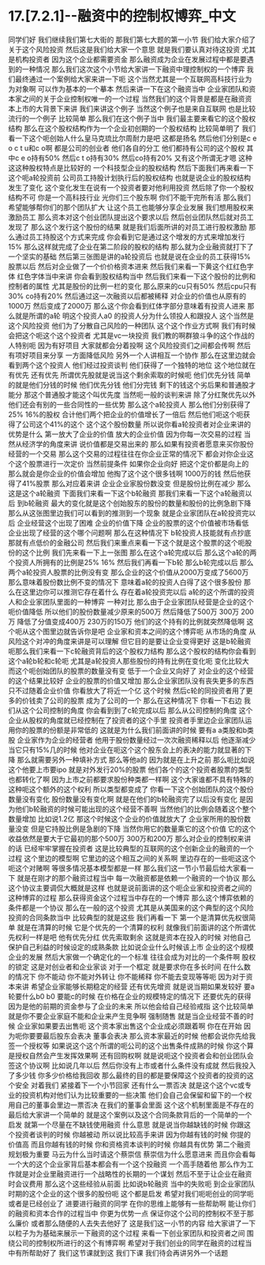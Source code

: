 # 17.[7.2.1]--融资中的控制权博弈_中文

同学们好
我们继续我们第七大街的
那我们第七大题的第一小节
我们给大家介绍了关于这个风险投资
然后这是我们给大家一个意思
就是我们要认真对待这投资
尤其是机构投资者
因为这个企业都需要资金
那么融资成为企业在发展过程中都是要遇到的一种情况
那么我们这次这个小节给大家讲一下融资中理控制权的一个博弈
我们最终通过一个案例给大家来讲一下呃
这个当然尤其是一个互联网高科技行业为为对象啊
可以作为基本的一个摹本
然后来讲一下在这个融资当中
企业家团队和资本家之间的关于企业控制权唯一的一个过程
当然我们的这个背景是都是在融资资本上市的大背景下来讲
我们来讲这个例子
当然这个例子也是来自互联网
也是比较流行的一个例子
比较简单
那么我们在这个例子当中
我们最主要来看它的这个股权结构
那么在这个股权结构作为一个企业初创期的一个股权结构
比较简单明了
我们看一下这个呃创始人什么皇马克琉比尔周耐力是吧
这都是扬名
然后他们分别是c e o c t u和c o啊
都是公司的创业者
他们各自的分工
他们都持有公司的这个股权
其中c e o持有50%
然后c t o持有30%
然后co持有20%
又有这个所谓无才嗯
这种这这种股权特点是比较好的
一个科技型企业的股权结构
然后下面我们再来看一下这个呃a轮投资前
公司员工持股计划执行后的股权结构
也就是说企业的股权结构发生了变化
这个变化发生在说有一个投资者要对他利用投资
然后除了你一个股权结构不可
你是一个高科技行业
光你们三个股东啊
你们不能干完所有活
那么我们希望能够帮你们的那个团队扩大
让这个员工也能够分享企业发展
我们想用股权来激励员工
那么资本对这个创业团队提出这个要求以后
然后创业团队然后就对员工发现了
那么这个发行这个股份的结果
就是我们后面所讲的对员工进行股权激励
那么通过员工持股这个方式来完成
你会看到它是通过这个增发的方式来增加发行15%
那么这样就完成了企业在第二阶段的股权的结构
那么就为企业融资就打下了一个坚实的基础
然后第三张图是讲的a轮投资后
也就是说在企业的员工获得15%股票以后
然后对企业做了一个价价格资本进来
然后我们来看一下黄这个红红色字体
红色字体当中来讲
你会看到股权结构当中
然后我们来看一下这个股份的比例和控制者的属性
尤其是股份的比例一栏的变化
那么原来的cu只有50%
然后cpu只有30%
co持有20%
然后通过这一次融资以后都被稀释
对企业的价值也从原有的1000万
然后变成了2000万
那么这个你会看到红体字部分意味着有投资人进来
那么就是所谓的a轮
明这个投资人a0 的投资人分为什么领投人和跟投人
这个当然是这个风险投资
他们为了分散自己风险的一种团队
这个这个作业方式啊
我们有时候会把这个呃这个这个投资者
尤其是vc一块投资
我们教的啊群狼斗争的这个作战的人特别呃
因为有好项目
大家就都会分着投啊
这个风险投资们之间都会传啊
然后有项好项目来分享
一方面降低风险
另外一个人讲相互一个协作
那么在这里边就会看到两个这个投资人
他们经过投资谈判
他们获得了一个独特的地位
这个地位就在有优先
还有优先
所谓优先股就是说当这个剩余索取的时候呃
他们优先分钱
简单的就是他们分钱的时候
他们优先分钱
他们分完钱
剩下的钱这个劣后果和普通股才能分
那这个普通股才能这个叫优先度
当然呃一般的谈判来讲
除了分红聚优先以外
他们还会有别的一些合同性的一些优势
那么这个a轮投资人
那么他们分别获得了25%
16%的股权
合计他们两个把企业的价值增长了一倍后
然后他们呃这个呃获得了公司这个41%的这个
这个这个股份数量
所以说你看a轮投资者对企业来讲的优势是什么
第一放大了企业的价值
放大的企业价值
因为你每一次交易的过程
当然从经济学的角度来讲
说价值都是交易出来的
那么如果有投资者愿意来买你股份经营的一个交易
那么这个交易的过程往往在你企业正常的情况下
都会对你企业这个这个股票进行一次定价
当然前提条件
如果你企业向好
把这个定价都是向上的
那么就会是你企业的价值会增加
他掏了这个这个很多钱啊
1000万的钱
然后他获得了41%股票
那么对应着来讲
企业企业家股份数没变
但是股份比例在减少
那么这是这个a轮融资
下面我们来看一下这个b轮融资
那我们来看一下这个a轮融资以后
到b轮融资
最大的变化就是这个创始股东的股份的数量和股份的比例急剧下降
那么从这张图里边我们可以看到的推测到一个现象
就是企业家团队在a轮投资完以后
企业经营这个出现了困难
企业的价值下降
企业的股票的这个价值被市场看低
企业出现了经营的这个哪个问题啊
那么在这种情况下
b轮投资人技能就有点抄底
那就有点低价的金融公司
然后我们来重点来看一下这个就是这个股票的这个呃股份的这个比例
我们先来看一下上一张图
那么在这个a轮完成以后
那么这个a轮的两个投资人所拥有的比例是25%
16%
然后我们再看一下b轮
那么b轮完成以后
那么两个a轮投资人股票的比例没有变
那么企业的这个价值从2000万变成了5600万
那么意味着股份数比例不变的情况下
意味着a轮的投资人白得了这个很多股份
那么在这里边你可以推测它存在着什么
存在着a轮投资完以后
a轮的这个所谓的投资人和企业家团队里面的一种博弈
一种对比
那么由于企业家团队经营是企业的这个呃价值降低
所以他们的股份数量减少原来的500万
然后降低了500万
300万
200万
降低了分值变成400万
230万的150万
他们的这个持有的比例就突然降低啊
这个呃从这个图里边就告诉你是吧
企业家和资本之间的这个博弈呃
从市场的角度
从风险这个对冲的角度来讲是可以理解
但它目的是要让企业变得更好
这是b轮融资
呃那么我们来看一下c轮融资背后的这个股权力结构
那么这个股权的结构你会看到这个a轮b轮和c轮呃
尤其是a轮投资人那些股份的持有比例在变化呃
变化比较大
而这个呃创始团队的股票的数量没有变
低于一个企业又向好了
对企业的这个经营的这个结果比较好
企业的股票的价值又增加
那么企业家团队没有丧失更多的东西
只不过随着企业价值
你看放大了将近一个亿
这个时候
然后c轮的同投资者用了更多的价钱卖了公司的股票
成为了公司的一个
那么在这种情况下
你看一下右边
我们从这个公司控制的角度
你会看到到了c轮完成以后
那么从公司控制的角度
这个企业从股权的角度就已经控制在了投资者的这个手里
投资者手里边企业家团队运用你的股票的份额是非常低的
这就是为什么我们前面讲的时候
要有a a类股和b类股
企业家作为企业的经营者
他用于股份数量经过一次次融资稀释以后
他逐渐减少
当它只有15%几的时候
他对企业在呃这个这个股东会上的表决的能力就显著的下降
那么就需要另外一种填补方式
那么等他a的
因为就是在上升之前
那么呃比如说这个他要上市要ipo
就是对外发行20%的股票
他们各个的这个投资者股票的类型也都转化了啊
因为上市之前都要求股份种类都一样啊
这个大家谁都不具有特殊的这种呃这个额外的这个权利
所以类型都变成了
你看一下这个创始团队的这个股份数量没有变化
股份数量没有变化啊
就是在他们的b轮融资完了以后没有变化
是因为他们b轮融资的时候可能出现的这个经营不善啊
当然他们的比例会随着这个整个数量增加
比如说1.2亿
那这个时候这个企业的价值就放大了
企业家所用的股份数量没变
但是它持股比例是急剧的下降
当然你用它的数量乘它的这个价值
它的这个收益依然是要大于它最初的那个500万
300万和200万
那么对企业的控制权来讲的话
已经牢牢掌握在投资者
这是比较典型的互联网的这个创新企业的融资的一个过程
这个里边的模型啊
它里边的这个相互之间的关系啊
里边存在的一些呃这这个呃这个对赌啊
等很多情况基本模型都是一样
那么我们这一节小节最后给大家看一下
就是在刚才的那个融资过程当中
每一次融资都是依赖一个融资的一个协议
那么这个协议主要调侃大概就是这样
也就是说前面讲的这个呃企业家和投资者之间的这种博弈的过程
那么获得资金这个过程当中存在的一个博弈
那么这个博弈依赖的条件都是一个协议
那么在一般的这个投资
尤其是从美国来的这个典型的这个风险投资的合同条款当中
比较典型的就是这些
我们再看一下
第一个是清算优先权很简单
就是在清算的时候
它是个优先的一个清算的权利
就像我们前面讲的这个所谓优先权利一样是吧
他有优先分红
优先索取剩余
这就是资本在投入的时候
对他自己保护自己利益的时候设定的成熟条款
比如说企业什么时候该上市
企业的这个规模
企业的发展
然后大家做一个确定化的一个标准
往往会成为对比的一个条件啊
股权的锁定
这是对创业者和企业家谈
对于一个框定
就是要求你在多长时间
在什么数的情况下
你不能动
你不能对外转让
你不能稀释
你不能去变现等等呃
因为对于资本来讲
希望企业家能够长期稳定的经营
还有优先增资
就是说当期如果发较好
要a轮要什么b0
b0
要能c的时候
在价格在企业的规模特定的情况下
还要优先的获得
因为是他的前期的资金参与了企业的未来
所以他会给自己经验戒指
这个比较简单
就是你不要企业家庭不能和企业来产生竞争啊
强制随售
就是当企业经营不善的时候
企业家如果要去出售呃
这个资本家出售这个企业成必须跟着啊
你在在开始
因为呃你要要最后股东会表决
董事会表决
那么资本家最近的时候
他都会说你先给我签一个授权等
如果说这个这个所谓的呃公司的这个出售条件成熟的时候
你这个算是授权自然会产生发挥效果啊
还有回购权啊
就是说呃这个投资者会和创业团队会签这个协议啊
比如说几年以后
然后你没有上市或者什么条件没有成就
然后我投入了多少钱
你多少价格给我回收
那么最终的目的都是要保障这个投资者的投资的这个安全
对着我们
紧接着下一个小节回家
还有什么一票否决
就是这个这个vc或专业的投资机构对他们认为比较重要的一些决策
他们会自己会保留和留下的一个权
用自己的董事会里边一票否决
在我们的董事会里面
这个这个机制里面是不存在的
最后给大家讲一个简单的
就是这个案例以及这个合同条款背后的一个简单的一个启发
就第一个尽量在不缺钱使用融资
什么意思
就是说当你越缺钱的时候
你跟这个投资者谈判的时候
你越被动
所以说比较高手来讲
因为你越有钱的时候
你提的价值高
而且你越有钱的时候
你和资格资本谈判的时候
你越具有优势
第二个融资规划极为重要
马云为什么当时请这个蔡崇信
蔡崇信为什么愿意进来
而且你会看每一个大的这个企业家背后基本都会有一个这个投融资
一个高手随着他
那么作为工作就是对企业里融资进行一个战略性的长期的一个谋划
然后不至于让企业在融资时会议费用
那么这个这些经验从前面
比如说b轮融资
当中的失败呃
到企业家团队时期的这个企业的这个很多的股份呃
这个都是启发
希望对我们呃呃创业的同学呃
或者是已经创业了
进要进行融资的同学
在你的思维上能够有一些帮助啊
能让你们的融资和资本合作的过程当中
你更为优势一点
保证你这个公司的控制权不至于那么廉价
或者那么随便的人去失去他好了
这是我们这一小节的内容
给大家讲了一下
以粒子为为基础来展示一下融资的这个过程
来看一下创业家团队和投资者之间
围绕公司的控制权所进行的这个有博弈啊
希望对于我们创业的同学在融资的过程当中有所帮助好了
我们这节课就到这
我们下课
我们待会再讲另外一个话题
